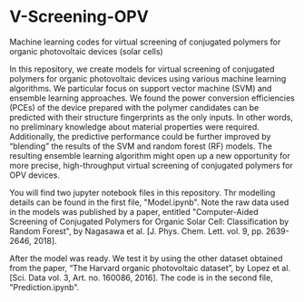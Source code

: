 # V-Screening-OPV
Machine learning codes for virtual screening of conjugated polymers for organic photovoltaic devices (solar cells)

In this repository, we create models for virtual screening of conjugated polymers for organic photovoltaic devices using
various machine learning algorithms. We particular focus on support vector machine (SVM) and ensemble learning approaches.
We found the power conversion efficiencies (PCEs) of the device prepared with the polymer candidates can be predicted with
their structure fingerprints as the only inputs. In other words, no preliminary knowledge about material properties were 
required. Additionally, the predictive performance could be further improved by “blending” the results of the SVM and 
random forest (RF) models. The resulting ensemble learning algorithm might open up a new opportunity for more precise, 
high-throughput virtual screening of conjugated polymers for OPV devices.

You will find two jupyter notebook files in this repository. Thr modelling details can be found in the first file, 
"Model.ipynb". Note the raw data used in the models was published by a paper, entitled "Computer-Aided Screening of 
Conjugated Polymers for Organic Solar Cell: Classification by Random Forest", by Nagasawa et al. [J. Phys. Chem. Lett.
vol. 9, pp. 2639-2646, 2018].

After the model was ready. We test it by using the other dataset obtained from the paper, “The Harvard organic 
photovoltaic dataset”, by Lopez et al. [Sci. Data vol. 3, Art. no. 160086, 2016]. The code is in the second file,
"Prediction.ipynb".
